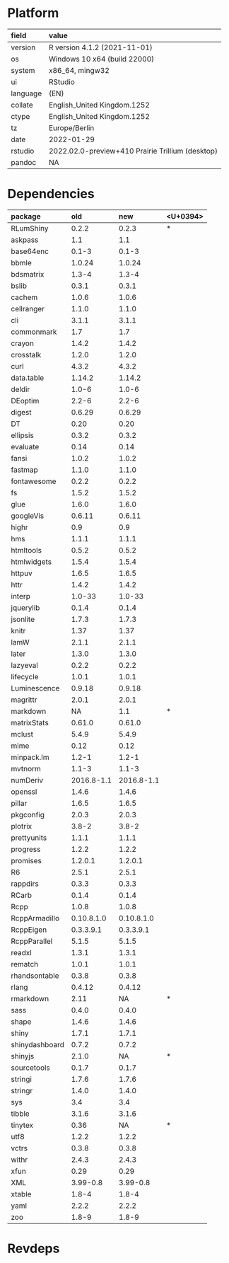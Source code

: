 # Platform

|field    |value                                            |
|:--------|:------------------------------------------------|
|version  |R version 4.1.2 (2021-11-01)                     |
|os       |Windows 10 x64 (build 22000)                     |
|system   |x86_64, mingw32                                  |
|ui       |RStudio                                          |
|language |(EN)                                             |
|collate  |English_United Kingdom.1252                      |
|ctype    |English_United Kingdom.1252                      |
|tz       |Europe/Berlin                                    |
|date     |2022-01-29                                       |
|rstudio  |2022.02.0-preview+410 Prairie Trillium (desktop) |
|pandoc   |NA                                               |

# Dependencies

|package        |old        |new        |<U+0394>  |
|:--------------|:----------|:----------|:--|
|RLumShiny      |0.2.2      |0.2.3      |*  |
|askpass        |1.1        |1.1        |   |
|base64enc      |0.1-3      |0.1-3      |   |
|bbmle          |1.0.24     |1.0.24     |   |
|bdsmatrix      |1.3-4      |1.3-4      |   |
|bslib          |0.3.1      |0.3.1      |   |
|cachem         |1.0.6      |1.0.6      |   |
|cellranger     |1.1.0      |1.1.0      |   |
|cli            |3.1.1      |3.1.1      |   |
|commonmark     |1.7        |1.7        |   |
|crayon         |1.4.2      |1.4.2      |   |
|crosstalk      |1.2.0      |1.2.0      |   |
|curl           |4.3.2      |4.3.2      |   |
|data.table     |1.14.2     |1.14.2     |   |
|deldir         |1.0-6      |1.0-6      |   |
|DEoptim        |2.2-6      |2.2-6      |   |
|digest         |0.6.29     |0.6.29     |   |
|DT             |0.20       |0.20       |   |
|ellipsis       |0.3.2      |0.3.2      |   |
|evaluate       |0.14       |0.14       |   |
|fansi          |1.0.2      |1.0.2      |   |
|fastmap        |1.1.0      |1.1.0      |   |
|fontawesome    |0.2.2      |0.2.2      |   |
|fs             |1.5.2      |1.5.2      |   |
|glue           |1.6.0      |1.6.0      |   |
|googleVis      |0.6.11     |0.6.11     |   |
|highr          |0.9        |0.9        |   |
|hms            |1.1.1      |1.1.1      |   |
|htmltools      |0.5.2      |0.5.2      |   |
|htmlwidgets    |1.5.4      |1.5.4      |   |
|httpuv         |1.6.5      |1.6.5      |   |
|httr           |1.4.2      |1.4.2      |   |
|interp         |1.0-33     |1.0-33     |   |
|jquerylib      |0.1.4      |0.1.4      |   |
|jsonlite       |1.7.3      |1.7.3      |   |
|knitr          |1.37       |1.37       |   |
|lamW           |2.1.1      |2.1.1      |   |
|later          |1.3.0      |1.3.0      |   |
|lazyeval       |0.2.2      |0.2.2      |   |
|lifecycle      |1.0.1      |1.0.1      |   |
|Luminescence   |0.9.18     |0.9.18     |   |
|magrittr       |2.0.1      |2.0.1      |   |
|markdown       |NA         |1.1        |*  |
|matrixStats    |0.61.0     |0.61.0     |   |
|mclust         |5.4.9      |5.4.9      |   |
|mime           |0.12       |0.12       |   |
|minpack.lm     |1.2-1      |1.2-1      |   |
|mvtnorm        |1.1-3      |1.1-3      |   |
|numDeriv       |2016.8-1.1 |2016.8-1.1 |   |
|openssl        |1.4.6      |1.4.6      |   |
|pillar         |1.6.5      |1.6.5      |   |
|pkgconfig      |2.0.3      |2.0.3      |   |
|plotrix        |3.8-2      |3.8-2      |   |
|prettyunits    |1.1.1      |1.1.1      |   |
|progress       |1.2.2      |1.2.2      |   |
|promises       |1.2.0.1    |1.2.0.1    |   |
|R6             |2.5.1      |2.5.1      |   |
|rappdirs       |0.3.3      |0.3.3      |   |
|RCarb          |0.1.4      |0.1.4      |   |
|Rcpp           |1.0.8      |1.0.8      |   |
|RcppArmadillo  |0.10.8.1.0 |0.10.8.1.0 |   |
|RcppEigen      |0.3.3.9.1  |0.3.3.9.1  |   |
|RcppParallel   |5.1.5      |5.1.5      |   |
|readxl         |1.3.1      |1.3.1      |   |
|rematch        |1.0.1      |1.0.1      |   |
|rhandsontable  |0.3.8      |0.3.8      |   |
|rlang          |0.4.12     |0.4.12     |   |
|rmarkdown      |2.11       |NA         |*  |
|sass           |0.4.0      |0.4.0      |   |
|shape          |1.4.6      |1.4.6      |   |
|shiny          |1.7.1      |1.7.1      |   |
|shinydashboard |0.7.2      |0.7.2      |   |
|shinyjs        |2.1.0      |NA         |*  |
|sourcetools    |0.1.7      |0.1.7      |   |
|stringi        |1.7.6      |1.7.6      |   |
|stringr        |1.4.0      |1.4.0      |   |
|sys            |3.4        |3.4        |   |
|tibble         |3.1.6      |3.1.6      |   |
|tinytex        |0.36       |NA         |*  |
|utf8           |1.2.2      |1.2.2      |   |
|vctrs          |0.3.8      |0.3.8      |   |
|withr          |2.4.3      |2.4.3      |   |
|xfun           |0.29       |0.29       |   |
|XML            |3.99-0.8   |3.99-0.8   |   |
|xtable         |1.8-4      |1.8-4      |   |
|yaml           |2.2.2      |2.2.2      |   |
|zoo            |1.8-9      |1.8-9      |   |

# Revdeps

